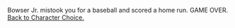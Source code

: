 Bowser Jr. mistook you for a baseball and scored a home run. GAME OVER. 
[Back to Character Choice.](../../characterchoice.md)